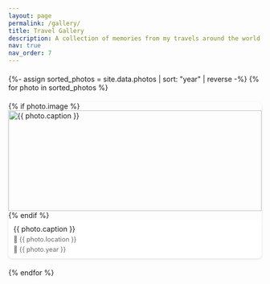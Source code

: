 ```yaml
---
layout: page
permalink: /gallery/
title: Travel Gallery
description: A collection of memories from my travels around the world
nav: true
nav_order: 7
---
```


<!-- A grid of travel photos -->
<div class="projects grid">
  {%- assign sorted_photos = site.data.photos | sort: "year" | reverse -%}
  {% for photo in sorted_photos %}
    <div class="grid-item">
      {% if photo.image %}
        <a href="{{ photo.image | prepend: '/assets/img/gallery/' | relative_url }}">
          <img src="{{ photo.image | prepend: '/assets/img/gallery/' | relative_url }}" alt="{{ photo.caption }}">
        </a>
      {% endif %}
      <div class="caption">
        {{ photo.caption }}
        <div class="location">📍 {{ photo.location }}</div>
        <div class="year">📅 {{ photo.year }}</div>
      </div>
    </div>
  {% endfor %}
</div>

<style>
  .grid {
    display: grid;
    grid-template-columns: repeat(auto-fill, minmax(250px, 1fr));
    grid-gap: 20px;
    margin: 20px 0;
  }
  
  .grid-item {
    position: relative;
    overflow: hidden;
    border-radius: 8px;
    box-shadow: 0 2px 5px rgba(0,0,0,0.1);
    transition: transform 0.3s ease;
  }
  
  .grid-item:hover {
    transform: translateY(-5px);
  }
  
  .grid-item img {
    width: 100%;
    height: 200px;
    object-fit: cover;
  }
  
  .caption {
    padding: 10px;
    background: white;
  }
  
  .location, .year {
    font-size: 0.9em;
    color: #666;
    margin-top: 5px;
  }
</style> 